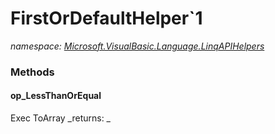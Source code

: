 ﻿
# FirstOrDefaultHelper`1
_namespace: [Microsoft.VisualBasic.Language.LinqAPIHelpers](N-Microsoft.VisualBasic.Language.LinqAPIHelpers.md)_



### Methods

#### op_LessThanOrEqual
Exec ToArray
_returns: _



